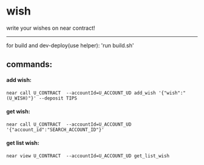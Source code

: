 # wish


write your wishes on near contract!
_____
  for build and dev-deploy(use helper):
 'run build.sh'
 ## commands:

 #### add wish:
 ` near call U_CONTRACT  --accountId=U_ACCOUNT_UD add_wish '{"wish":"(U_WISH)"}' --deposit TIPS `
 #### get wish:
 `near call U_CONTRACT  --accountId=U_ACCOUNT_UD '{"account_id":"SEARCH_ACCOUNT_ID"}' `
 #### get list wish: 
 `near view U_CONTRACT  --accountId=U_ACCOUNT_UD get_list_wish `
 
 
